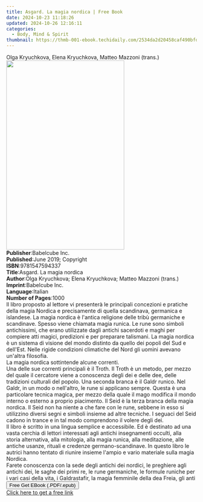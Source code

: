 ```yaml
---
title: Asgard. La magia nordica | Free Book
date: 2024-10-23 11:18:26
updated: 2024-10-26 12:16:11
categories:
  - Body, Mind & Spirit
thumbnail: https://thmb-001-ebook.techidaily.com/2534da2d20458caf490bfd53f0962f31854a7602065e39399d64276c57245f0a.jpg
---
```

<main id="book-container">
  <div class="flex flex-col">
    <div class="book-brief flex-1 py-6 px-4 sm:p-6 md:py-10 md:px-8">
      <!-- brief-->
      <div class="book-brief-main">
        Olga Kryuchkova, Elena Kryuchkova, Matteo Mazzoni (trans.)
      </div>
    </div>
    <div
      class="book-meta-info flex-1 grid gap-4 col-start-1 col-end-3 row-start-1 sm:mb-6 sm:grid-cols-4 lg:gap-6 lg:col-start-2 lg:row-end-6 lg:row-span-6 lg:mb-0"
    >
      <div
        class="book-meta-info-left place-content-center mt-4 p-4 text-sm leading-6 col-start-2 col-span-2 dark:text-slate-400"
      >
        <img
          class="w-full h-500 object-cover rounded-lg sm:h-255 sm:col-span-2 lg:col-span-full"
          src="https://img-001-ebook.techidaily.com/2ab57686b6e81dbaf6466eb6ee37b2561025cee36e4c0bff64c2c940edea46a4.jpg"
          alt=""
          width="312"
          height="500"
        />
      </div>
      <div
        class="book-meta-info-right mt-2 col-start-1 row-start-2 col-span-3 self-center"
      >
        <!-- meta data  -->
        <div class="flex flex-col px-4 md:px-8">
          <div class="flex-1">
            <strong>Publisher</strong>:<span class="px-2">Babelcube Inc.</span>
          </div>
          <div class="flex-1">
            <strong>Published</strong>:<span class="px-2"
              >June 2019; Copyright</span
            >
          </div>
          <div class="flex-1">
            <strong>ISBN</strong>:<span class="px-2">9781547594337</span>
          </div>
          <div class="flex-1">
            <strong>Title</strong>:<span class="px-2"
              >Asgard. La magia nordica</span
            >
          </div>
          <div class="flex-1">
            <strong>Author</strong>:<span class="px-2"
              >Olga Kryuchkova; Elena Kryuchkova; Matteo Mazzoni (trans.)</span
            >
          </div>
          <div class="flex-1">
            <strong>Imprint</strong>:<span class="px-2">Babelcube Inc.</span>
          </div>
          <div class="flex-1">
            <strong>Language</strong>:<span class="px-2">Italian</span>
          </div>
          <div class="flex-1">
            <strong>Number of Pages</strong>:<span class="px-2">1000</span>
          </div>
        </div>
      </div>
    </div>
    <div class="book-description flex-1 py-6 px-4 sm:p-6 md:py-10 md:px-8">
      <div class="book-description-main">
        <div accordion-content="" id="description">
          Il libro proposto al lettore vi presenterà le principali concezioni e
          pratiche della magia Nordica e precisamente di quella scandinava,
          germanica e islandese. La magia nordica è l'antica religione delle
          tribù germaniche e scandinave. Spesso viene chiamata magia runica. Le
          rune sono simboli antichissimi, che erano utilizzate dagli antichi
          sacerdoti e maghi per compiere atti magici, predizioni e per preparare
          talismani. La magia nordica è un sistema di visione del mondo distinto
          da quello dei popoli del Sud e dell'Est. Nelle rigide condizioni
          climatiche del Nord gli uomini avevano un'altra filosofia.<br />La
          magia nordica sottintende alcune correnti.<br />Una delle sue correnti
          principali è il Troth. Il Troth è un metodo, per mezzo del quale il
          cercatore viene a conoscenza degli dei e delle dee, delle tradizioni
          culturali del popolo. Una seconda branca è il Galdr runico. Nel Galdr,
          in un modo o nell'altro, le rune si applicano sempre. Questa è una
          particolare tecnica magica, per mezzo della quale il mago modifica il
          mondo interno o esterno a proprio piacimento. Il Seid è la terza
          branca della magia nordica. Il Seid non ha niente a che fare con le
          rune, sebbene in esso si utilizzino diversi segni e simboli insieme ad
          altre tecniche. I seguaci del Seid cadono in trance e in tal modo
          comprendono il volere degli dei.<br />Il libro è scritto in una lingua
          semplice e accessibile. Ed è destinato ad una vasta cerchia di lettori
          interessati agli antichi insegnamenti occulti, alla storia
          alternativa, alla mitologia, alla magia runica, alla meditazione, alle
          antiche usanze, rituali e credenze germano-scandinave. In questo libro
          le autrici hanno tentato di riunire insieme l'ampio e vario materiale
          sulla magia Nordica.<br />Farete conoscenza con la sede degli antichi
          dei nordici, le preghiere agli antichi dei, le saghe dei primi re, le
          rune germaniche, le formule runiche per i vari casi della vita, i
          Galdrastafir, la magia femminile della dea Freia, gli anti
        </div>
        <div class="accordion-fader"></div>
      </div>
    </div>
    <div class="book-excerpts flex-1 py-6 px-4 sm:p-6 md:py-10 md:px-8"></div>
    <div
      class="book-about-author flex-1 py-6 px-4 sm:p-6 md:py-10 md:px-8"
    ></div>
    <div class="book-free-get flex-1 py-6 px-4 sm:p-6 md:py-10 md:px-8">
      <button
        id="btn-free-get"
        class="bg-blue-500 hover:bg-blue-700 text-white font-bold py-2 px-4 rounded"
      >
        Free Get EBook (.PDF/.epub)
      </button>
      <div id="countdown-display" class="px-2 text-lg mt-2"></div>
      <a
        id="free-link"
        class="hidden bg-blue-500 hover:bg-blue-700 text-white font-bold py-2 px-4 rounded"
        href="https://www.ebooks.com/en-us/book/209748832/asgard-la-magia-nordica/olga-kryuchkova/"
        target="_blank"
        >Click here to get a free link</a
      >
    </div>
    <script>
      let countdownTime = 0;
      let countdownInterval = null;
      document
        .getElementById('btn-free-get')
        .addEventListener('click', startCountdown);
      function startCountdown() {
        countdownTime = new Date().getTime() + 60000 * 3;
        countdownInterval = setInterval(updateCountdown, 1000);
        document.getElementById('btn-free-get').disabled = true;
        document
          .getElementById('btn-free-get')
          .classList.add('bg-gray-500', 'cursor-not-allowed');
      }
      function updateCountdown() {
        let currentTime = new Date().getTime();
        let timeLeft = countdownTime - currentTime;
        let secondsLeft = Math.floor(timeLeft / 1000);
        document.getElementById('countdown-display').innerHTML =
          `Remaining time: ${secondsLeft} seconds.`;
        if (secondsLeft <= 0) {
          clearInterval(countdownInterval);
          document.getElementById('btn-free-get').classList.add('hidden');
          document.getElementById('free-link').classList.remove('hidden');
          document.getElementById('countdown-display').innerHTML = '';
        }
      }
    </script>
  </div>
</main>
